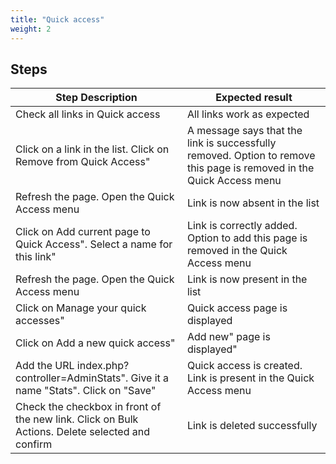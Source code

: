 ```yaml
---
title: "Quick access"
weight: 2
---
```

## Steps
| Step Description | Expected result |
| ----- | ----- |
| Check all links in Quick access | All links work as expected |
| Click on a link in the list. Click on Remove from Quick Access" | A message says that the link is successfully removed. Option to remove this page is removed in the Quick Access menu |
| Refresh the page. Open the Quick Access menu | Link is now absent in the list |
| Click on Add current page to Quick Access". Select a name for this link" | Link is correctly added. Option to add this page is removed in the Quick Access menu |
| Refresh the page. Open the Quick Access menu | Link is now present in the list |
| Click on Manage your quick accesses" | Quick access page is displayed |
| Click on Add a new quick access" | Add new" page is displayed" |
| Add the URL index.php?controller=AdminStats". Give it a name "Stats". Click on "Save" | Quick access is created. Link is present in the Quick Access menu |
| Check the checkbox in front of the new link. Click on Bulk Actions. Delete selected and confirm | Link is deleted successfully |
